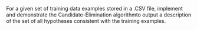 For a given set of training data examples stored in a .CSV file, implement and demonstrate the Candidate-Elimination algorithmto output a description of the set of all hypotheses consistent with the training examples.
